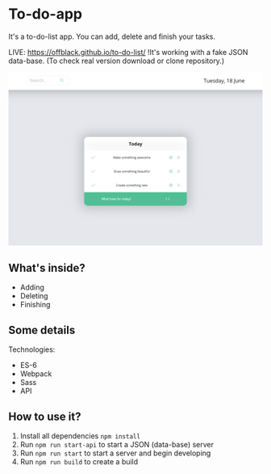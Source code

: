 # To-do-app

It's a to-do-list app. You can add, delete and finish your tasks.

LIVE: https://offblack.github.io/to-do-list/
!It's working with a fake JSON data-base.
(To check real version download or clone repository.)

![alt text](https://raw.githubusercontent.com/Offblack/to-do-list/master/screenshot.png)

## What's inside?

-  Adding
-  Deleting
-  Finishing

## Some details

Technologies:

-  ES-6
-  Webpack
-  Sass
-  API

## How to use it?

1. Install all dependencies `npm install`
2. Run `npm run start-api` to start a JSON (data-base) server
3. Run `npm run start` to start a server and begin developing
4. Run `npm run build` to create a build
